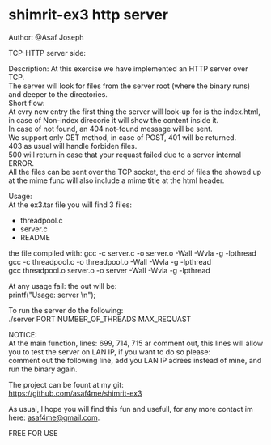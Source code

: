 # shimrit-ex3 http server <br />

Author: @Asaf Joseph <br />

TCP-HTTP server side: <br />

Description:
At this exercise we have implemented an HTTP server over TCP. <br />
The server will look for files from the server root (where the binary runs) and deeper to the directories. <br />
Short flow: <br />
At evry new entry the first thing the server will look-up for is the index.html, in case of Non-index direcorie it will show the content inside it. <br />
In case of not found, an 404 not-found message will be sent. <br />
We support only GET method, in case of POST, 401 will be returned. <br />
403 as usual will handle forbiden files. <br />
500 will return in case that your requast failed due to a server internal ERROR. <br />
All the files can be sent over the TCP socket, the end of files the showed up at the mime func will also include a mime title at the html header. <br />

Usage: <br />
At the ex3.tar file you will find 3 files: <br />
- threadpool.c <br />
- server.c <br />
- README <br />

the file compiled with:
    gcc -c server.c -o server.o -Wall -Wvla -g -lpthread  <br />
    gcc -c threadpool.c -o threadpool.o -Wall -Wvla -g -lpthread  <br />
    gcc threadpool.o server.o -o server -Wall -Wvla -g -lpthread  <br />

At any usage fail: the out will be: <br />
printf("Usage: server <port> <pool-size> <max-number-of-request>\n"); <br />

To run the server do the following: <br />
./server PORT NUMBER_OF_THREADS MAX_REQUAST <br />

NOTICE: <br />
At the main function, lines: 699, 714, 715 ar comment out, this lines will allow you to test the server on LAN IP, if you want to do so please: <br />
comment out the following line, add you LAN IP adrees instead of mine, and run the binary again. <br />

The project can be fount at my git: <br />
https://github.com/asaf4me/shimrit-ex3 <br />

As usual, I hope you will find this fun and usefull, for any more contact im here: asaf4me@gmail.com. <br />

FREE FOR USE
